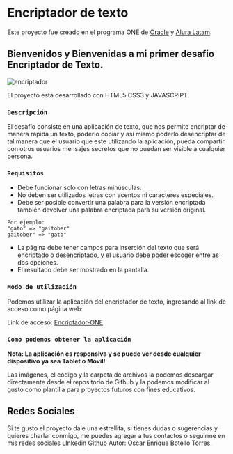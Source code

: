 # Encriptador de texto

Este proyecto fue creado en el programa ONE de [Oracle](https://www.oracle.com/co/education/oracle-next-education/) y [Alura Latam](http://www.aluracursos.com).

## Bienvenidos y Bienvenidas a mi primer desafio Encriptador de Texto.

![encriptador](https://user-images.githubusercontent.com/67718246/214201330-51087b23-e0b9-4e5e-80f0-43a56d2fa616.png)

El proyecto esta desarrollado con HTML5 CSS3 y JAVASCRIPT.

### `Descripción`

El desafío consiste en una aplicación de texto, que nos permite encriptar de manera rápida un texto, poderlo copiar y así mismo poderlo desencriptar de tal manera que el usuario que este utilizando la aplicación, pueda compartir con otros usuarios mensajes secretos que no puedan ser visible a cualquier persona.

### `Requisitos`

- Debe funcionar solo con letras minúsculas.
- No deben ser utilizados letras con acentos ni caracteres especiales.
- Debe ser posible convertir una palabra para la versión encriptada también devolver una palabra encriptada para su versión original.

```
Por ejemplo:
"gato" => "gaitober"
gaitober" => "gato"
```

- La página debe tener campos para inserción del texto que será encriptado o desencriptado, y el usuario debe poder escoger entre as dos opciones.
- El resultado debe ser mostrado en la pantalla.

### `Modo de utilización`

Podemos utilizar la aplicación del encriptador de texto, ingresando al link de acceso como página web: 

Link de acceso: [Encriptador-ONE](https://otorres851.github.io/Challenge-Encriptador/).

### `Como podemos obtener la aplicación`

**Nota: La aplicación es responsiva y se puede ver desde cualquier dispositivo ya sea Tablet o Móvil!**

Las imágenes, el código y la carpeta de archivos la podemos descargar directamente desde el repositorio de Github y la podemos modificar al gusto como plantilla para proyectos futuros con fines educativos.

## Redes Sociales

Si te gusto el proyecto dale una estrellita, si tienes dudas o sugerencias y quieres charlar conmigo, me puedes agregar a tus contactos o seguirme en mis redes sociales [LInkedin](https://www.linkedin.com/in/otorres-38a6241a2/) [Github](https://github.com/Otorres851) Autor: Oscar Enrique Botello Torres.

